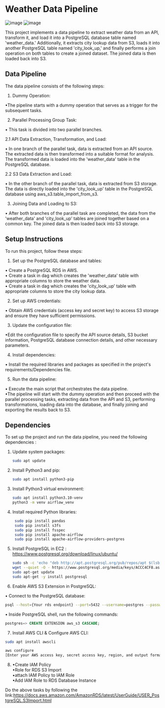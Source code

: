 # Weather Data Pipeline
![image](https://github.com/Souvik7861/PROJECTS/assets/120063616/e3ba62ba-1a5b-4c67-8172-826caa900a64)
![image](https://github.com/Souvik7861/PROJECTS/assets/120063616/6e17efb8-39a9-4282-ad7b-005e0b6c6443)

This project implements a data pipeline to extract weather data from an API, transform it, and load it into a PostgreSQL database table named 'weather_data.' Additionally, it extracts city lookup data from S3, loads it into another PostgreSQL table named 'city_look_up,' and finally performs a join operation on both tables to create a joined dataset. The joined data is then loaded back into S3.

## Data Pipeline
The data pipeline consists of the following steps:

1. Dummy Operation:

•The pipeline starts with a dummy operation that serves as a       trigger for the subsequent tasks.

2. Parallel Processing Group Task:

• This task is divided into two parallel branches.

2.1 API Data Extraction, Transformation, and Load:

• In one branch of the parallel task, data is extracted from an API source.
The extracted data is then transformed into a suitable format for analysis.
The transformed data is loaded into the 'weather_data' table in the PostgreSQL database.

2.2 S3 Data Extraction and Load:

• In the other branch of the parallel task, data is extracted from S3 storage.
The data is directly loaded into the 'city_look_up' table in the PostgreSQL database using aws_s3.table_import_from_s3.

3. Joining Data and Loading to S3:

• After both branches of the parallel task are completed, the data from the 'weather_data' and 'city_look_up' tables are joined together based on a common key.
The joined data is then loaded back into S3 storage.

## Setup Instructions

To run this project, follow these steps:                        

1. Set up the PostgreSQL database and tables:

• Create a PostgreSQL RDS in AWS.  
• Create a task in dag which creates the 'weather_data' table with appropriate columns to store the weather data.    
• Create a task in dag which creates the 'city_look_up' table with appropriate columns to store the city lookup data.    

2. Set up AWS credentials:

• Obtain AWS credentials (access key and secret key) to access S3 storage and ensure they have sufficient permissions.

3. Update the configuration file:

•Edit the configuration file to specify the API source details, S3 bucket information, PostgreSQL database connection details, and other necessary parameters. 

4. Install dependencies:

• Install the required libraries and packages as specified in the project's requirements/Dependencies file.

5. Run the data pipeline:

• Execute the main script that orchestrates the data pipeline.  
•The pipeline will start with the dummy operation and then proceed with the parallel processing tasks, extracting data from the API and S3, performing transformations, loading data into the database, and finally joining and exporting the results back to S3.

## Dependencies

To set up the project and run the data pipeline, you need the following dependencies :

1. Update system packages:
   ```bash
   sudo apt update

2. Install Python3 and pip:
   ```bash
   sudo apt install python3-pip


3. Install Python3 virtual environment:
   ```bash
   sudo apt install python3.10-venv
   python3 -m venv airflow_venv

4. Install required Python libraries:
   ```bash
    sudo pip install pandas
    sudo pip install s3fs
    sudo pip install fsspec
    sudo pip install apache-airflow
    sudo pip install apache-airflow-providers-postgres

5. Install PostgreSQL in EC2 :
    https://www.postgresql.org/download/linux/ubuntu/
    ```bash
    sudo sh -c 'echo "deb http://apt.postgresql.org/pub/repos/apt $(lsb_release -cs)-pgdg main" > /etc/apt/sources.list.d/pgdg.list'
    wget --quiet -O - https://www.postgresql.org/media/keys/ACCC4CF8.asc | sudo apt-key add -
    sudo apt-get update
    sudo apt-get -y install postgresql

6. Enable AWS S3 Extension in PostgreSQL:            

• Connect to the PostgreSQL database:
```bash
psql --host={Your rds endpoint} --port=5432 --username=postgres --password 
```  

• Inside PostgreSQL shell, run the following commands:
```sql
postgres=> CREATE EXTENSION aws_s3 CASCADE;
```
7. Install AWS CLI & Configure AWS CLI:
```bash
sudo apt install awscli

aws configure
[Enter your AWS access key, secret access key, region, and output format]
```
8. •Create IAM Policy   
•Role for RDS S3 Import     
•attach IAM Policy to IAM Role  
•Add IAM Role to RDS Database Instance

Do the above tasks by following the link:https://docs.aws.amazon.com/AmazonRDS/latest/UserGuide/USER_PostgreSQL.S3Import.html



